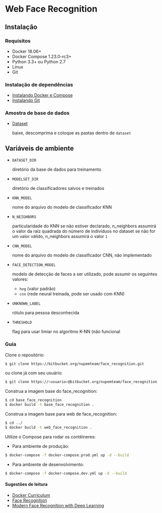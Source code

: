 # Web Face Recognition

## Instalação

### Requisitos
  * Docker 18.06+
  * Docker Compose 1.23.0-rc3+
  * Python 3.3+ ou Python 2.7
  * Linux
  * Git

### Instalação de dependências
  * [Instalando Docker e Compose](https://gist.github.com/pedrohenriquebr/5c0676e74ade52d1e8ae676835dccb08)
  * [Instalando Git](https://git-scm.com/book/pt-br/v1/Primeiros-passos-Instalando-Git)


### Amostra de base de dados
  * [Dataset](https://drive.google.com/drive/folders/1QcVSeMT2tGXO-oMZkyBhuDGqBgmXRBmh?usp=sharing)
  
    baixe, descomprima e coloque as pastas dentro de `dataset`

## Variáveis de ambiente 
  
  * `DATASET_DIR` 
  
    diretório da base de dados para treinamento

  * `MODELSET_DIR` 
  
    diretório de classificadores salvos e treinados

  * `KNN_MODEL` 
  
    nome do arquivo do modelo de classificador KNN 
    
  * `N_NEIGHBORS`
  
    particularidade do KNN se não estiver declarado, n_neighbors assumirá o 
    valor da raíz quadrada do número de indivíduos no dataset
se não for um valor válido, n_neighbors assumirá
o valor `1` 

  * `CNN_MODEL`
    
    nome do arquivo do modelo de classificador CNN, não implementado

  * `FACE_DETECTION_MODEL`
  
    modelo de detecção de faces a ser utilizado, pode assumir os seguintes valores:
    
    - `hog` (valor padrão)
    - `cnn` (rede neural treinada, pode ser usado com KNN)

  * `UNKNOWN_LABEL`
  
    rótulo para pessoa desconhecida

  * `THRESHOLD`

    flag para usar limiar no algoritmo K-NN (não funcional

### Guia
Clone o repositório: 
```bash 
$ git clone https://bitbucket.org/nupemteam/face_recognition.git
```
ou clone já com seu usuário:
```bash
$ git clone https://<usuario>@bitbucket.org/nupemteam/face_recognition.git
```
Construa a imagem base do face_recognition:
```bash
$ cd base_face_recognition
$ docker build -t base_face_recognition .
```

Construa a imagem base para web de face_recognition:
```bash
$ cd ../
$ docker build -t web_face_recognition . 
```

Utilize o Compose para rodar os contêineres:

* Para ambiente de produção:
```bash
$ docker-compose -f docker-compose.prod.yml up -d --build 
```
* Para ambiente de desenvolvimento:
```bash
$ docker-compose -f docker-compose.dev.yml up -d --build 
```

#### Sugestões de leitura
* [Docker Curriculum](https://docker-curriculum.com/)
* [Face Recognition](https://github.com/ageitgey/face_recognition)
* [Modern Face Recognition with Deep Learning](https://medium.com/@ageitgey/machine-learning-is-fun-part-4-modern-face-recognition-with-deep-learning-c3cffc121d78)
  

